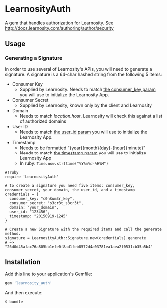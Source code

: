 # LearnosityAuth

A gem that handles authorization for Learnosity. See http://docs.learnosity.com/authoring/author/security

## Usage

### Generating a Signature

In order to use several of Learnosity's APIs, you will need to generate a signature. A signature is a 64-char hashed string from the following 5 items:

* Consumer Key
     * Supplied by Learnosity. Needs to match [the consumer_key param](http://docs.learnosity.com/assessment/questions/initialisation#consumer_key) you will use to initialize the Learnosity App.
* Consumer Secret
     * Supplied by Learnosity, known only by the client and Learnosity
* Domain
     * Needs to match *location.host*. Learnosity will check this against a list of authorized domains
* User ID
     * Needs to match [the user_id param](http://docs.learnosity.com/assessment/questions/initialisation#user_id) you will use to initialize the Learnosity App.
* Timestamp
     * Needs to be formatted "{year}{month}{day}-{hour}{minute}"
     * Needs to match [the timestamp param](http://docs.learnosity.com/assessment/questions/initialisation#timestamp) you will use to initialize Learnosity App
     * In ruby: `Time.now.strftime("%Y%m%d-%H%M")`  


```
#!ruby
require 'LearnosityAuth'

# to create a signature you need five items: consumer_key, consumer_secret, your domain, the user_id, and a timestamp
credentials = {
  consumer_key: "c0n$um3r_key",
  consumer_secret: "s3cr3t_s3cr3t",
  domain: "your_domain",
  user_id: "123456",
  timestamp: "20150919-1245"
}

# Create a new Signature with the required items and call the generate method. 
signature = LearnosityAuth::Signature.new(credentials).generate
# => "26d0d45afac76a805bb1efe0f8ad1feb8572d4a03781ea1aea2f0531cb35a5b4"

```


## Installation

Add this line to your application's Gemfile:

```ruby
gem 'learnosity_auth'
```

And then execute:

    $ bundle